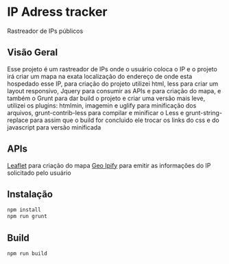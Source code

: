 # IP Adress tracker

Rastreador de IPs públicos

## Visão Geral

Esse projeto é um rastreador de IPs onde o usuário coloca o IP e o projeto irá criar um mapa na exata localização do endereço de onde esta hospedado esse IP, para criação do projeto utilizei html, less para criar um layout responsivo, Jquery para consumir as APIs e para criação do mapa, e também o Grunt para dar build o projeto e criar uma versão mais leve, utilizei os plugins: htmlmin, imagemin e uglify para minificação dos arquivos, grunt-contrib-less para compilar e minificar o Less e grunt-string-replace para assim que o build for concluido ele trocar os links do css e do javascript para versão minificada

## APIs

[Leaflet](https://leafletjs.com/) para criação do mapa
[Geo Ipify](https://geo.ipify.org/) para emitir as informações do IP solicitado pelo usuário

## Instalação
```bash
npm install
npm run grunt
```

## Build
```bash
npm run build
```
